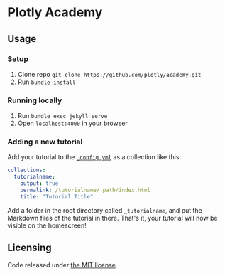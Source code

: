 # Plotly Academy

## Usage

### Setup

1. Clone repo `git clone https://github.com/plotly/academy.git`
2. Run `bundle install`

### Running locally

1. Run `bundle exec jekyll serve`
2. Open `localhost:4000` in your browser

### Adding a new tutorial

Add your tutorial to the [`_config.yml`](_config.yml) as a collection like this:

```YAML
collections:
  tutorialname:
    output: true
    permalink: /tutorialname/:path/index.html
    title: "Tutorial Title"
```

Add a folder in the root directory called `_tutorialname`, and put the Markdown files of the tutorial in there. That's it, your tutorial will now be visible on the homescreen!

## Licensing

Code released under [the MIT license](LICENSE.txt).
